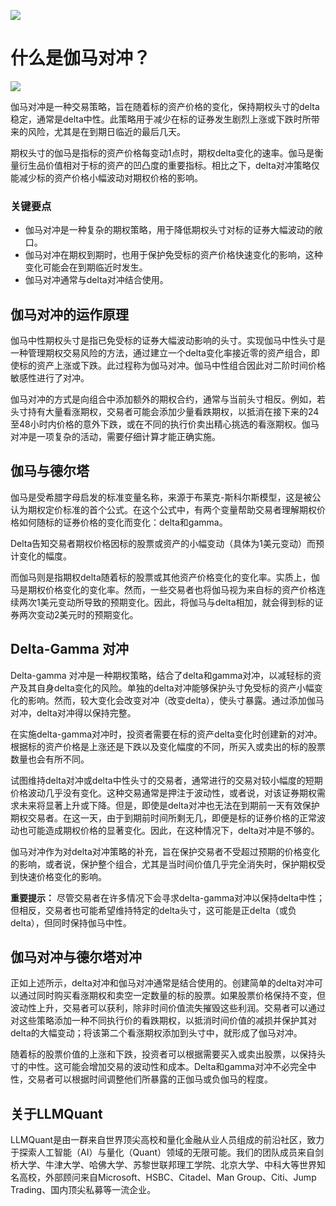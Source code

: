 ![](https://fastly.jsdelivr.net/gh/bucketio/img11@main/2024/10/21/1729466068183-23134fce-3131-4262-b18c-f378d71af4f6.gif)
# 什么是伽马对冲？
![](https://fastly.jsdelivr.net/gh/bucketio/img9@main/2024/10/20/1729465031968-b3c8959e-1d37-4b8a-91b1-b0b0dfe25143.png)

伽马对冲是一种交易策略，旨在随着标的资产价格的变化，保持期权头寸的delta稳定，通常是delta中性。此策略用于减少在标的证券发生剧烈上涨或下跌时所带来的风险，尤其是在到期日临近的最后几天。

期权头寸的伽马是指标的资产价格每变动1点时，期权delta变化的速率。伽马是衡量衍生品价值相对于标的资产的凹凸度的重要指标。相比之下，delta对冲策略仅能减少标的资产价格小幅波动对期权价格的影响。

### 关键要点

- 伽马对冲是一种复杂的期权策略，用于降低期权头寸对标的证券大幅波动的敞口。
- 伽马对冲在期权到期时，也用于保护免受标的资产价格快速变化的影响，这种变化可能会在到期临近时发生。
- 伽马对冲通常与delta对冲结合使用。

## 伽马对冲的运作原理

伽马中性期权头寸是指已免受标的证券大幅波动影响的头寸。实现伽马中性头寸是一种管理期权交易风险的方法，通过建立一个delta变化率接近零的资产组合，即使标的资产上涨或下跌。此过程称为伽马对冲。伽马中性组合因此对二阶时间价格敏感性进行了对冲。

伽马对冲的方式是向组合中添加额外的期权合约，通常与当前头寸相反。例如，若头寸持有大量看涨期权，交易者可能会添加少量看跌期权，以抵消在接下来的24至48小时内价格的意外下跌，或在不同的执行价卖出精心挑选的看涨期权。伽马对冲是一项复杂的活动，需要仔细计算才能正确实施。

## 伽马与德尔塔

伽马是受希腊字母启发的标准变量名称，来源于布莱克-斯科尔斯模型，这是被公认为期权定价标准的首个公式。在这个公式中，有两个变量帮助交易者理解期权价格如何随标的证券价格的变化而变化：delta和gamma。

Delta告知交易者期权价格因标的股票或资产的小幅变动（具体为1美元变动）而预计变化的幅度。

而伽马则是指期权delta随着标的股票或其他资产价格变化的变化率。实质上，伽马是期权价格变化的变化率。然而，一些交易者也将伽马视为来自标的资产价格连续两次1美元变动所导致的预期变化。因此，将伽马与delta相加，就会得到标的证券两次变动2美元时的预期变化。

## Delta-Gamma 对冲

Delta-gamma 对冲是一种期权策略，结合了delta和gamma对冲，以减轻标的资产及其自身delta变化的风险。单独的delta对冲能够保护头寸免受标的资产小幅变化的影响。然而，较大变化会改变对冲（改变delta），使头寸暴露。通过添加伽马对冲，delta对冲得以保持完整。

在实施delta-gamma对冲时，投资者需要在标的资产delta变化时创建新的对冲。根据标的资产价格是上涨还是下跌以及变化幅度的不同，所买入或卖出的标的股票数量也会有所不同。

试图维持delta对冲或delta中性头寸的交易者，通常进行的交易对较小幅度的短期价格波动几乎没有变化。这种交易通常是押注于波动性，或者说，对该证券期权需求未来将显著上升或下降。但是，即使是delta对冲也无法在到期前一天有效保护期权交易者。在这一天，由于到期前时间所剩无几，即便是标的证券价格的正常波动也可能造成期权价格的显著变化。因此，在这种情况下，delta对冲是不够的。

伽马对冲作为对delta对冲策略的补充，旨在保护交易者不受超过预期的价格变化的影响，或者说，保护整个组合，尤其是当时间价值几乎完全消失时，保护期权受到快速价格变化的影响。

**重要提示：** 尽管交易者在许多情况下会寻求delta-gamma对冲以保持delta中性；但相反，交易者也可能希望维持特定的delta头寸，这可能是正delta（或负delta），但同时保持伽马中性。

## 伽马对冲与德尔塔对冲

正如上述所示，delta对冲和伽马对冲通常是结合使用的。创建简单的delta对冲可以通过同时购买看涨期权和卖空一定数量的标的股票。如果股票价格保持不变，但波动性上升，交易者可以获利，除非时间价值流失摧毁这些利润。交易者可以通过对这些策略添加一种不同执行价的看跌期权，以抵消时间价值的减损并保护其对delta的大幅变动；将该第二个看涨期权添加到头寸中，就形成了伽马对冲。

随着标的股票价值的上涨和下跌，投资者可以根据需要买入或卖出股票，以保持头寸的中性。这可能会增加交易的波动性和成本。Delta和gamma对冲不必完全中性，交易者可以根据时间调整他们所暴露的正伽马或负伽马的程度。

## 关于LLMQuant
LLMQuant是由一群来自世界顶尖高校和量化金融从业人员组成的前沿社区，致力于探索人工智能（AI）与量化（Quant）领域的无限可能。我们的团队成员来自剑桥大学、牛津大学、哈佛大学、苏黎世联邦理工学院、北京大学、中科大等世界知名高校，外部顾问来自Microsoft、HSBC、Citadel、Man Group、Citi、Jump Trading、国内顶尖私募等一流企业。
